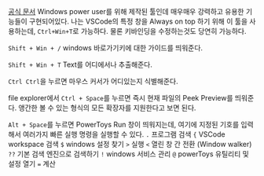 [공식 문서](https://learn.microsoft.com/en-us/windows/powertoys/)
Windows power user를 위해 제작된 툴인데 매우매우 강력하고 유용한 기능들이 구현되어있다.
나는 VSCode의 특정 창을 Always on top 하기 위해 이 툴을 사용하는데, `Ctrl+Win+T`로 가능하다. 물론 키바인딩을 수정하는것도 당연히 가능하다.

`Shift + Win + /` windows 바로가기키에 대한 가이드를 띄워준다.

`Shift + Win + T`  Text를 어디에서나 추출해준다. 

`Ctrl Ctrl`을 누르면 마우스 커서가 어디있는지 식별해준다.

file explorer에서 `Ctrl + Space`를 누르면 즉시 현재 파일의 Peek Preview를 띄워준다.
앵간한 볼 수 있는 형식의 모든 확장자를 지원한다고 보면 된다.

`Alt + Space`를 누르면 PowerToys Run 창이 띄워지는데, 여기에 지정된 기호를 입력해서 여러가지 빠른 실행 명령을 실행할 수 있다.
`.`  프로그램 검색
`{`  VSCode workspace 검색
`$` windows 설정 찾기
`>` 실행
`<` 열린 창 간 전환 (Window walker)
`??` 기본 검색 엔진으로 검색하기
`!` windows 서비스 관리
`@` powerToys 유틸리티 및 설정 열기 
`=` 계산